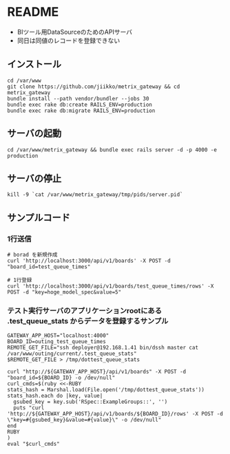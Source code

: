 # README
* BIツール用DataSourceのためのAPIサーバ
* 同日は同値のレコードを登録できない

## インストール
```shell
cd /var/www
git clone https://github.com/jiikko/metrix_gateway && cd metrix_gateway
bundle install --path vendor/bundler --jobs 30
bundle exec rake db:create RAILS_ENV=production
bundle exec rake db:migrate RAILS_ENV=production
```

## サーバの起動
```shell
cd /var/www/metrix_gateway && bundle exec rails server -d -p 4000 -e production
```

## サーバの停止
```shell
kill -9 `cat /var/www/metrix_gateway/tmp/pids/server.pid`
```

## サンプルコード
### 1行送信
```shell
# borad を新規作成
curl 'http://localhost:3000/api/v1/boards' -X POST -d "board_id=test_queue_times"

# 1行登録
curl 'http://localhost:3000/api/v1/boards/test_queue_times/rows' -X POST -d "key=hoge_model_spec&value=5"
```

### テスト実行サーバのアプリケーションrootにある .test_queue_stats からデータを登録するサンプル
```shell
GATEWAY_APP_HOST="localhost:4000"
BOARD_ID=outing_test_queue_times
REMOTE_GET_FILE="ssh deployer@192.168.1.41 bin/dssh master cat /var/www/outing/current/.test_queue_stats"
$REMOTE_GET_FILE > /tmp/dottest_queue_stats

curl "http://${GATEWAY_APP_HOST}/api/v1/boards" -X POST -d "board_id=${BOARD_ID} -o /dev/null"
curl_cmds=$(ruby <<-RUBY
stats_hash = Marshal.load(File.open('/tmp/dottest_queue_stats'))
stats_hash.each do |key, value|
  gsubed_key = key.sub('RSpec::ExampleGroups::', '')
  puts "curl 'http://${GATEWAY_APP_HOST}/api/v1/boards/${BOARD_ID}/rows' -X POST -d \"key=#{gsubed_key}&value=#{value}\" -o /dev/null"
end
RUBY
)
eval "$curl_cmds"
```
